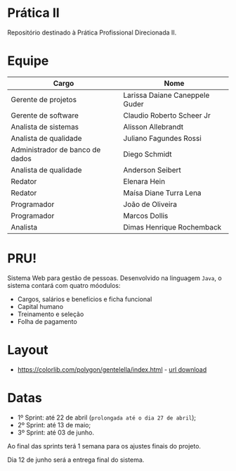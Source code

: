 # Prática II
Repositório destinado à Prática Profissional Direcionada II.

# Equipe
| Cargo  | Nome |
| ------------- | ------------- |
| Gerente de projetos  | Larissa Daiane Caneppele Guder  |
| Gerente de software  | Claudio Roberto Scheer Jr  |
| Analista de sistemas | Alisson Allebrandt |
| Analista de qualidade | Juliano Fagundes Rossi |
| Administrador de banco de dados | Diego Schmidt |
| Analista de qualidade | Anderson Seibert |
| Redator | Elenara Hein |
| Redator | Maísa Diane Turra Lena |
| Programador | João de Oliveira |
| Programador | Marcos Dollis |
| Analista | Dimas Henrique Rochemback |

# PRU!




Sistema Web para gestão de pessoas.
Desenvolvido na linguagem `Java`, o sistema contará com quatro móodulos:


- Cargos, salários e benefícios e ficha funcional
- Capital humano
- Treinamento e seleção
- Folha de pagamento

# Layout
- <https://colorlib.com/polygon/gentelella/index.html> - [url download](http://www.999webtemplates.com/HAvNV)

# Datas
- 1º Sprint: até 22 de abril (`prolongada até o dia 27 de abril`); 
- 2º Sprint: até 13 de maio;
- 3º Sprint: até 03 de junho.

Ao final das sprints terá 1 semana para os ajustes finais do projeto.

Dia 12 de junho será a entrega final do sistema.
